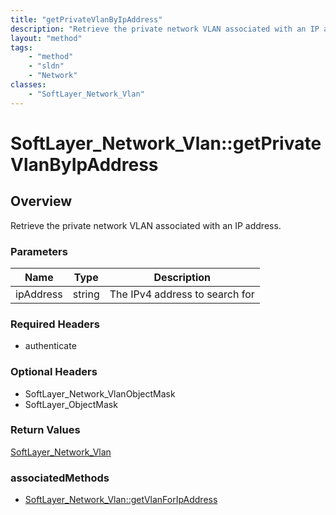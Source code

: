 ```yaml
---
title: "getPrivateVlanByIpAddress"
description: "Retrieve the private network VLAN associated with an IP address."
layout: "method"
tags:
    - "method"
    - "sldn"
    - "Network"
classes:
    - "SoftLayer_Network_Vlan"
---
```

# SoftLayer_Network_Vlan::getPrivateVlanByIpAddress
## Overview 
Retrieve the private network VLAN associated with an IP address. 

### Parameters 
|Name | Type | Description |
| --- | --- | --- |
|ipAddress| string| The IPv4 address to search for|


### Required Headers
* authenticate

### Optional Headers
* SoftLayer_Network_VlanObjectMask
* SoftLayer_ObjectMask

### Return Values
<a href='/reference/datatypes/SoftLayer_Network_Vlan'>SoftLayer_Network_Vlan </a>


### associatedMethods

*  [SoftLayer_Network_Vlan::getVlanForIpAddress](/reference/services/SoftLayer_Network_Vlan/getVlanForIpAddress )

